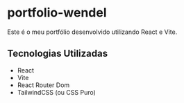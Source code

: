 # portfolio-wendel

Este é o meu portfólio desenvolvido utilizando React e Vite.

## Tecnologias Utilizadas
- React
- Vite
- React Router Dom
- TailwindCSS (ou CSS Puro)

